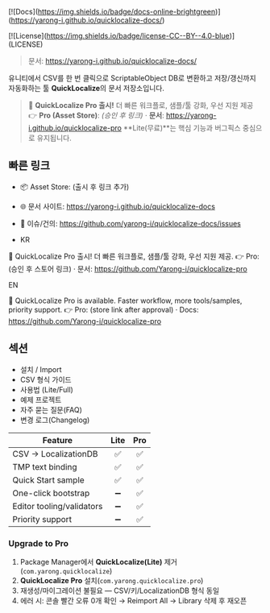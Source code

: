 \[!\[Docs](https://img.shields.io/badge/docs-online-brightgreen)](https://yarong-i.github.io/quicklocalize-docs/)

\[!\[License](https://img.shields.io/badge/license-CC--BY--4.0-blue)](LICENSE)



> 문서: https://yarong-i.github.io/quicklocalize-docs/



유니티에서 CSV를 한 번 클릭으로 ScriptableObject DB로 변환하고 저장/갱신까지 자동화하는 툴 **QuickLocalize**의 문서 저장소입니다.

> 🔼 **QuickLocalize Pro 출시!** 더 빠른 워크플로, 샘플/툴 강화, 우선 지원 제공  
> 👉 **Pro (Asset Store)**: _(승인 후 링크)_ · **문서**: https://yarong-i.github.io/quicklocalize-pro 
> **Lite(무료)**는 핵심 기능과 버그픽스 중심으로 유지됩니다.


## 빠른 링크

* 📦 Asset Store: (출시 후 링크 추가)
* 🌐 문서 사이트: https://yarong-i.github.io/quicklocalize-docs
* 💬 이슈/건의: https://github.com/yarong-i/quicklocalize-docs/issues

* KR

🔼 QuickLocalize Pro 출시! 더 빠른 워크플로, 샘플/툴 강화, 우선 지원 제공.
👉 Pro: (승인 후 스토어 링크) · 문서: https://github.com/Yarong-i/quicklocalize-pro

EN

🔼 QuickLocalize Pro is available. Faster workflow, more tools/samples, priority support.
👉 Pro: (store link after approval) · Docs: https://github.com/Yarong-i/quicklocalize-pro

## 섹션

* 설치 / Import
* CSV 형식 가이드
* 사용법 (Lite/Full)
* 예제 프로젝트
* 자주 묻는 질문(FAQ)
* 변경 로그(Changelog)

| Feature                     | Lite | Pro |
|----------------------------|:----:|:---:|
| CSV → LocalizationDB       |  ✅  | ✅  |
| TMP text binding           |  ✅  | ✅  |
| Quick Start sample         |  ✅  | ✅  |
| One-click bootstrap        |  ➖  | ✅  |
| Editor tooling/validators  |  ➖  | ✅  |
| Priority support           |  ➖  | ✅  |


### Upgrade to Pro
1. Package Manager에서 **QuickLocalize(Lite)** 제거(`com.yarong.quicklocalize`)
2. **QuickLocalize Pro** 설치(`com.yarong.quicklocalize.pro`)
3. 재생성/마이그레이션 불필요 — CSV/키/LocalizationDB 형식 동일
4. 에러 시: 콘솔 빨간 오류 0개 확인 → Reimport All → Library 삭제 후 재오픈

